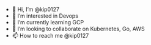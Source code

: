 - 👋 Hi, I’m @kip0127
- 👀 I’m interested in Devops
- 🌱 I’m currently learning GCP
- 💞️ I’m looking to collaborate on Kubernetes, Go, AWS
- 📫 How to reach me @kip0127

<!---
kip0127/kip0127 is a ✨ special ✨ repository because its `README.md` (this file) appears on your GitHub profile.
You can click the Preview link to take a look at your changes.
--->

